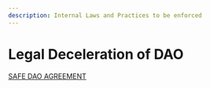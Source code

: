 ```yaml
---
description: Internal Laws and Practices to be enforced
---
```


# Legal Deceleration of DAO

[SAFE DAO AGREEMENT](https://drive.google.com/drive/u/0/folders/1ezdi19qwfhzPaSF-4lrplfUrMz0tXFds)
